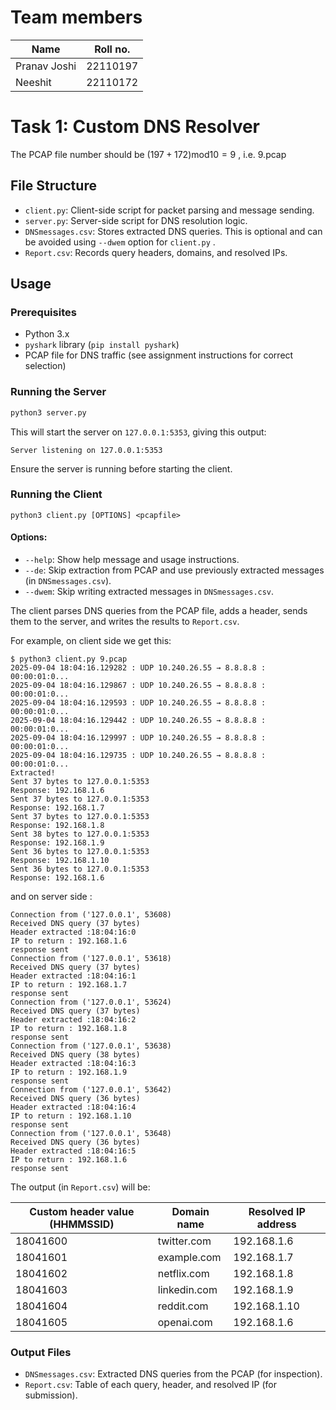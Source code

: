 # Team members

| Name | Roll no. |
| ---- | -------- |
| Pranav Joshi | 22110197 |
| Neeshit | 22110172 |

# Task 1: Custom DNS Resolver

The PCAP file number should be $(197 + 172) \text{mod} 10 = 9$ , i.e. 9.pcap

## File Structure
- `client.py`: Client-side script for packet parsing and message sending.
- `server.py`: Server-side script for DNS resolution logic.
- `DNSmessages.csv`: Stores extracted DNS queries. This is optional and can be avoided using `--dwem` option for `client.py` .
- `Report.csv`: Records query headers, domains, and resolved IPs.

## Usage

### Prerequisites

- Python 3.x
- `pyshark` library (`pip install pyshark`)
- PCAP file for DNS traffic (see assignment instructions for correct selection)

### Running the Server

```bash
python3 server.py
```

This will start the server on `127.0.0.1:5353`, giving this output:

```
Server listening on 127.0.0.1:5353
```

Ensure the server is running before starting the client.

### Running the Client

```
python3 client.py [OPTIONS] <pcapfile>
```

#### Options:

- `--help`: Show help message and usage instructions.
- `--de`: Skip extraction from PCAP and use previously extracted messages (in `DNSmessages.csv`).
- `--dwem`: Skip writing extracted messages in `DNSmessages.csv`.

The client parses DNS queries from the PCAP file, adds a header, sends them to the server, and writes the results to `Report.csv`.

For example, on client side we get this: 

```
$ python3 client.py 9.pcap
2025-09-04 18:04:16.129282 : UDP 10.240.26.55 → 8.8.8.8 : 00:00:01:0...
2025-09-04 18:04:16.129867 : UDP 10.240.26.55 → 8.8.8.8 : 00:00:01:0...
2025-09-04 18:04:16.129593 : UDP 10.240.26.55 → 8.8.8.8 : 00:00:01:0...
2025-09-04 18:04:16.129442 : UDP 10.240.26.55 → 8.8.8.8 : 00:00:01:0...
2025-09-04 18:04:16.129997 : UDP 10.240.26.55 → 8.8.8.8 : 00:00:01:0...
2025-09-04 18:04:16.129735 : UDP 10.240.26.55 → 8.8.8.8 : 00:00:01:0...
Extracted!
Sent 37 bytes to 127.0.0.1:5353
Response: 192.168.1.6
Sent 37 bytes to 127.0.0.1:5353
Response: 192.168.1.7
Sent 37 bytes to 127.0.0.1:5353
Response: 192.168.1.8
Sent 38 bytes to 127.0.0.1:5353
Response: 192.168.1.9
Sent 36 bytes to 127.0.0.1:5353
Response: 192.168.1.10
Sent 36 bytes to 127.0.0.1:5353
Response: 192.168.1.6
```

and on server side :

```
Connection from ('127.0.0.1', 53608)
Received DNS query (37 bytes)
Header extracted :18:04:16:0
IP to return : 192.168.1.6
response sent
Connection from ('127.0.0.1', 53618)
Received DNS query (37 bytes)
Header extracted :18:04:16:1
IP to return : 192.168.1.7
response sent
Connection from ('127.0.0.1', 53624)
Received DNS query (37 bytes)
Header extracted :18:04:16:2
IP to return : 192.168.1.8
response sent
Connection from ('127.0.0.1', 53638)
Received DNS query (38 bytes)
Header extracted :18:04:16:3
IP to return : 192.168.1.9
response sent
Connection from ('127.0.0.1', 53642)
Received DNS query (36 bytes)
Header extracted :18:04:16:4
IP to return : 192.168.1.10
response sent
Connection from ('127.0.0.1', 53648)
Received DNS query (36 bytes)
Header extracted :18:04:16:5
IP to return : 192.168.1.6
response sent
```

The output (in `Report.csv`) will be:

| Custom header value (HHMMSSID)   | Domain name   | Resolved IP address   |
| -------------------------------- | ------------- | --------------------- |
| 18041600                         | twitter.com   | 192.168.1.6           |
| 18041601                         | example.com   | 192.168.1.7           |
| 18041602                         | netflix.com   | 192.168.1.8           |
| 18041603                         | linkedin.com  | 192.168.1.9           |
| 18041604                         | reddit.com    | 192.168.1.10          |
| 18041605                         | openai.com    | 192.168.1.6           |

### Output Files

- `DNSmessages.csv`: Extracted DNS queries from the PCAP (for inspection).
- `Report.csv`: Table of each query, header, and resolved IP (for submission).
